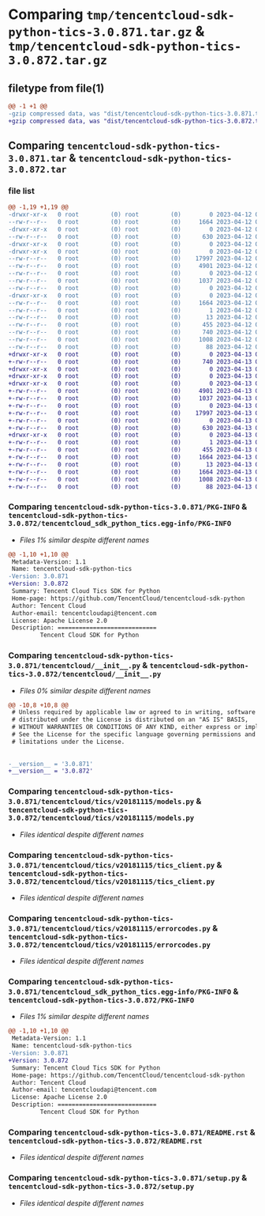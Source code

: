 # Comparing `tmp/tencentcloud-sdk-python-tics-3.0.871.tar.gz` & `tmp/tencentcloud-sdk-python-tics-3.0.872.tar.gz`

## filetype from file(1)

```diff
@@ -1 +1 @@
-gzip compressed data, was "dist/tencentcloud-sdk-python-tics-3.0.871.tar", last modified: Wed Apr 12 00:43:47 2023, max compression
+gzip compressed data, was "dist/tencentcloud-sdk-python-tics-3.0.872.tar", last modified: Thu Apr 13 01:03:20 2023, max compression
```

## Comparing `tencentcloud-sdk-python-tics-3.0.871.tar` & `tencentcloud-sdk-python-tics-3.0.872.tar`

### file list

```diff
@@ -1,19 +1,19 @@
-drwxr-xr-x   0 root         (0) root         (0)        0 2023-04-12 00:43:47.000000 tencentcloud-sdk-python-tics-3.0.871/
--rw-r--r--   0 root         (0) root         (0)     1664 2023-04-12 00:43:47.000000 tencentcloud-sdk-python-tics-3.0.871/PKG-INFO
-drwxr-xr-x   0 root         (0) root         (0)        0 2023-04-12 00:43:47.000000 tencentcloud-sdk-python-tics-3.0.871/tencentcloud/
--rw-r--r--   0 root         (0) root         (0)      630 2023-04-12 00:43:47.000000 tencentcloud-sdk-python-tics-3.0.871/tencentcloud/__init__.py
-drwxr-xr-x   0 root         (0) root         (0)        0 2023-04-12 00:43:47.000000 tencentcloud-sdk-python-tics-3.0.871/tencentcloud/tics/
-drwxr-xr-x   0 root         (0) root         (0)        0 2023-04-12 00:43:47.000000 tencentcloud-sdk-python-tics-3.0.871/tencentcloud/tics/v20181115/
--rw-r--r--   0 root         (0) root         (0)    17997 2023-04-12 00:43:47.000000 tencentcloud-sdk-python-tics-3.0.871/tencentcloud/tics/v20181115/models.py
--rw-r--r--   0 root         (0) root         (0)     4901 2023-04-12 00:43:47.000000 tencentcloud-sdk-python-tics-3.0.871/tencentcloud/tics/v20181115/tics_client.py
--rw-r--r--   0 root         (0) root         (0)        0 2023-04-12 00:43:47.000000 tencentcloud-sdk-python-tics-3.0.871/tencentcloud/tics/v20181115/__init__.py
--rw-r--r--   0 root         (0) root         (0)     1037 2023-04-12 00:43:47.000000 tencentcloud-sdk-python-tics-3.0.871/tencentcloud/tics/v20181115/errorcodes.py
--rw-r--r--   0 root         (0) root         (0)        0 2023-04-12 00:43:47.000000 tencentcloud-sdk-python-tics-3.0.871/tencentcloud/tics/__init__.py
-drwxr-xr-x   0 root         (0) root         (0)        0 2023-04-12 00:43:47.000000 tencentcloud-sdk-python-tics-3.0.871/tencentcloud_sdk_python_tics.egg-info/
--rw-r--r--   0 root         (0) root         (0)     1664 2023-04-12 00:43:47.000000 tencentcloud-sdk-python-tics-3.0.871/tencentcloud_sdk_python_tics.egg-info/PKG-INFO
--rw-r--r--   0 root         (0) root         (0)        1 2023-04-12 00:43:47.000000 tencentcloud-sdk-python-tics-3.0.871/tencentcloud_sdk_python_tics.egg-info/dependency_links.txt
--rw-r--r--   0 root         (0) root         (0)       13 2023-04-12 00:43:47.000000 tencentcloud-sdk-python-tics-3.0.871/tencentcloud_sdk_python_tics.egg-info/top_level.txt
--rw-r--r--   0 root         (0) root         (0)      455 2023-04-12 00:43:47.000000 tencentcloud-sdk-python-tics-3.0.871/tencentcloud_sdk_python_tics.egg-info/SOURCES.txt
--rw-r--r--   0 root         (0) root         (0)      740 2023-04-12 00:43:47.000000 tencentcloud-sdk-python-tics-3.0.871/README.rst
--rw-r--r--   0 root         (0) root         (0)     1008 2023-04-12 00:43:47.000000 tencentcloud-sdk-python-tics-3.0.871/setup.py
--rw-r--r--   0 root         (0) root         (0)       88 2023-04-12 00:43:47.000000 tencentcloud-sdk-python-tics-3.0.871/setup.cfg
+drwxr-xr-x   0 root         (0) root         (0)        0 2023-04-13 01:03:20.000000 tencentcloud-sdk-python-tics-3.0.872/
+-rw-r--r--   0 root         (0) root         (0)      740 2023-04-13 01:03:20.000000 tencentcloud-sdk-python-tics-3.0.872/README.rst
+drwxr-xr-x   0 root         (0) root         (0)        0 2023-04-13 01:03:20.000000 tencentcloud-sdk-python-tics-3.0.872/tencentcloud/
+drwxr-xr-x   0 root         (0) root         (0)        0 2023-04-13 01:03:20.000000 tencentcloud-sdk-python-tics-3.0.872/tencentcloud/tics/
+drwxr-xr-x   0 root         (0) root         (0)        0 2023-04-13 01:03:20.000000 tencentcloud-sdk-python-tics-3.0.872/tencentcloud/tics/v20181115/
+-rw-r--r--   0 root         (0) root         (0)     4901 2023-04-13 01:03:20.000000 tencentcloud-sdk-python-tics-3.0.872/tencentcloud/tics/v20181115/tics_client.py
+-rw-r--r--   0 root         (0) root         (0)     1037 2023-04-13 01:03:20.000000 tencentcloud-sdk-python-tics-3.0.872/tencentcloud/tics/v20181115/errorcodes.py
+-rw-r--r--   0 root         (0) root         (0)        0 2023-04-13 01:03:20.000000 tencentcloud-sdk-python-tics-3.0.872/tencentcloud/tics/v20181115/__init__.py
+-rw-r--r--   0 root         (0) root         (0)    17997 2023-04-13 01:03:20.000000 tencentcloud-sdk-python-tics-3.0.872/tencentcloud/tics/v20181115/models.py
+-rw-r--r--   0 root         (0) root         (0)        0 2023-04-13 01:03:20.000000 tencentcloud-sdk-python-tics-3.0.872/tencentcloud/tics/__init__.py
+-rw-r--r--   0 root         (0) root         (0)      630 2023-04-13 01:03:20.000000 tencentcloud-sdk-python-tics-3.0.872/tencentcloud/__init__.py
+drwxr-xr-x   0 root         (0) root         (0)        0 2023-04-13 01:03:20.000000 tencentcloud-sdk-python-tics-3.0.872/tencentcloud_sdk_python_tics.egg-info/
+-rw-r--r--   0 root         (0) root         (0)        1 2023-04-13 01:03:20.000000 tencentcloud-sdk-python-tics-3.0.872/tencentcloud_sdk_python_tics.egg-info/dependency_links.txt
+-rw-r--r--   0 root         (0) root         (0)      455 2023-04-13 01:03:20.000000 tencentcloud-sdk-python-tics-3.0.872/tencentcloud_sdk_python_tics.egg-info/SOURCES.txt
+-rw-r--r--   0 root         (0) root         (0)     1664 2023-04-13 01:03:20.000000 tencentcloud-sdk-python-tics-3.0.872/tencentcloud_sdk_python_tics.egg-info/PKG-INFO
+-rw-r--r--   0 root         (0) root         (0)       13 2023-04-13 01:03:20.000000 tencentcloud-sdk-python-tics-3.0.872/tencentcloud_sdk_python_tics.egg-info/top_level.txt
+-rw-r--r--   0 root         (0) root         (0)     1664 2023-04-13 01:03:20.000000 tencentcloud-sdk-python-tics-3.0.872/PKG-INFO
+-rw-r--r--   0 root         (0) root         (0)     1008 2023-04-13 01:03:20.000000 tencentcloud-sdk-python-tics-3.0.872/setup.py
+-rw-r--r--   0 root         (0) root         (0)       88 2023-04-13 01:03:20.000000 tencentcloud-sdk-python-tics-3.0.872/setup.cfg
```

### Comparing `tencentcloud-sdk-python-tics-3.0.871/PKG-INFO` & `tencentcloud-sdk-python-tics-3.0.872/tencentcloud_sdk_python_tics.egg-info/PKG-INFO`

 * *Files 1% similar despite different names*

```diff
@@ -1,10 +1,10 @@
 Metadata-Version: 1.1
 Name: tencentcloud-sdk-python-tics
-Version: 3.0.871
+Version: 3.0.872
 Summary: Tencent Cloud Tics SDK for Python
 Home-page: https://github.com/TencentCloud/tencentcloud-sdk-python
 Author: Tencent Cloud
 Author-email: tencentcloudapi@tencent.com
 License: Apache License 2.0
 Description: ============================
         Tencent Cloud SDK for Python
```

### Comparing `tencentcloud-sdk-python-tics-3.0.871/tencentcloud/__init__.py` & `tencentcloud-sdk-python-tics-3.0.872/tencentcloud/__init__.py`

 * *Files 0% similar despite different names*

```diff
@@ -10,8 +10,8 @@
 # Unless required by applicable law or agreed to in writing, software
 # distributed under the License is distributed on an "AS IS" BASIS,
 # WITHOUT WARRANTIES OR CONDITIONS OF ANY KIND, either express or implied.
 # See the License for the specific language governing permissions and
 # limitations under the License.
 
 
-__version__ = '3.0.871'
+__version__ = '3.0.872'
```

### Comparing `tencentcloud-sdk-python-tics-3.0.871/tencentcloud/tics/v20181115/models.py` & `tencentcloud-sdk-python-tics-3.0.872/tencentcloud/tics/v20181115/models.py`

 * *Files identical despite different names*

### Comparing `tencentcloud-sdk-python-tics-3.0.871/tencentcloud/tics/v20181115/tics_client.py` & `tencentcloud-sdk-python-tics-3.0.872/tencentcloud/tics/v20181115/tics_client.py`

 * *Files identical despite different names*

### Comparing `tencentcloud-sdk-python-tics-3.0.871/tencentcloud/tics/v20181115/errorcodes.py` & `tencentcloud-sdk-python-tics-3.0.872/tencentcloud/tics/v20181115/errorcodes.py`

 * *Files identical despite different names*

### Comparing `tencentcloud-sdk-python-tics-3.0.871/tencentcloud_sdk_python_tics.egg-info/PKG-INFO` & `tencentcloud-sdk-python-tics-3.0.872/PKG-INFO`

 * *Files 1% similar despite different names*

```diff
@@ -1,10 +1,10 @@
 Metadata-Version: 1.1
 Name: tencentcloud-sdk-python-tics
-Version: 3.0.871
+Version: 3.0.872
 Summary: Tencent Cloud Tics SDK for Python
 Home-page: https://github.com/TencentCloud/tencentcloud-sdk-python
 Author: Tencent Cloud
 Author-email: tencentcloudapi@tencent.com
 License: Apache License 2.0
 Description: ============================
         Tencent Cloud SDK for Python
```

### Comparing `tencentcloud-sdk-python-tics-3.0.871/README.rst` & `tencentcloud-sdk-python-tics-3.0.872/README.rst`

 * *Files identical despite different names*

### Comparing `tencentcloud-sdk-python-tics-3.0.871/setup.py` & `tencentcloud-sdk-python-tics-3.0.872/setup.py`

 * *Files identical despite different names*

